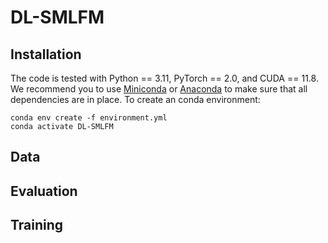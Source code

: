 # DL-SMLFM

## Installation

The code is tested with Python == 3.11, PyTorch == 2.0, and CUDA == 11.8. We recommend you to use [Miniconda](https://docs.conda.io/en/latest/miniconda.html) or [Anaconda](https://www.anaconda.com/) to make sure that all dependencies are in place. To create an conda environment:
```
conda env create -f environment.yml
conda activate DL-SMLFM
```

## Data



## Evaluation



## Training

